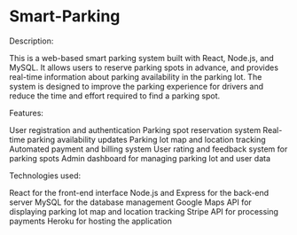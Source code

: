 # Smart-Parking

Description: 

This is a web-based smart parking system built with React, Node.js, and MySQL. 
It allows users to reserve parking spots in advance, and provides real-time information about parking availability in the parking lot. 
The system is designed to improve the parking experience for drivers and reduce the time and effort required to find a parking spot.

Features:

User registration and authentication
Parking spot reservation system
Real-time parking availability updates
Parking lot map and location tracking
Automated payment and billing system
User rating and feedback system for parking spots
Admin dashboard for managing parking lot and user data

Technologies used:

React for the front-end interface
Node.js and Express for the back-end server
MySQL for the database management
Google Maps API for displaying parking lot map and location tracking
Stripe API for processing payments
Heroku for hosting the application
